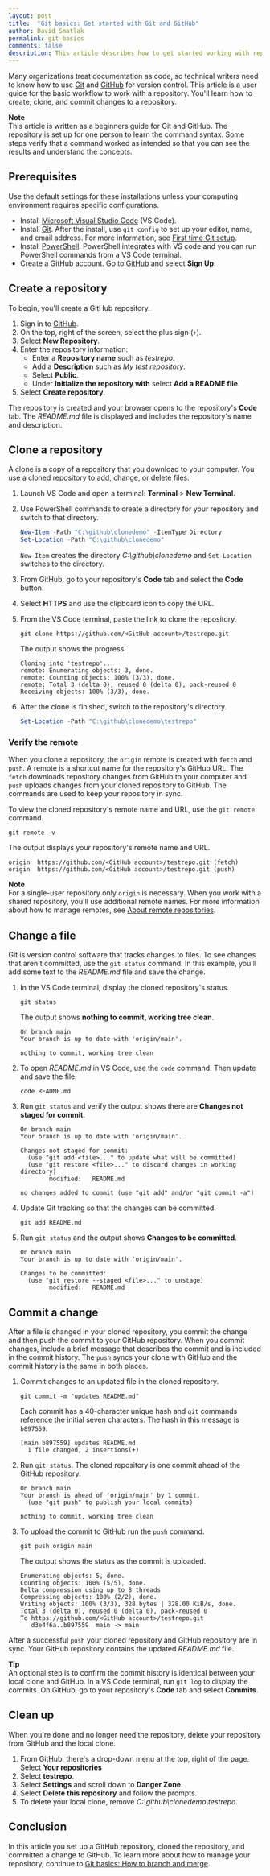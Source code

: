 ```yaml
---
layout: post
title:  "Git basics: Get started with Git and GitHub"
author: David Smatlak
permalink: git-basics
comments: false
description: This article describes how to get started working with repositories in Git and GitHub.
---
```


Many organizations treat documentation as code, so technical writers need to know how to use [Git](https://git-scm.com/docs)
and [GitHub](https://docs.github.com/github) for version control. This article is a user guide for
the basic workflow to work with a repository. You'll learn how to create, clone, and commit changes
to a repository.

<div class="note">
<b>Note</b> <br>
This article is written as a beginners guide for Git and GitHub. The repository is set up for one
person to learn the command syntax. Some steps verify that a command worked as intended so that you
can see the results and understand the concepts.
</div>

## Prerequisites

Use the default settings for these installations unless your computing environment requires specific
configurations.

- Install [Microsoft Visual Studio Code](https://code.visualstudio.com/docs/setup/windows) (VS
  Code).
- Install [Git](https://git-scm.com/downloads). After the install, use `git config` to set up your
  editor, name, and email address. For more information, see [First time Git setup](https://git-scm.com/book/en/v2/Getting-Started-First-Time-Git-Setup).
- Install [PowerShell](https://docs.microsoft.com/powershell/scripting/install/installing-powershell-core-on-windows).
  PowerShell integrates with VS code and you can run PowerShell commands from a VS Code terminal.
- Create a GitHub account. Go to [GitHub](https://github.com) and select **Sign Up**.

## Create a repository

To begin, you'll create a GitHub repository.

1. Sign in to [GitHub](https://github.com).
1. On the top, right of the screen, select the plus sign (`+`).
1. Select **New Repository**.
1. Enter the repository information:
    - Enter a **Repository name** such as _testrepo_.
    - Add a **Description** such as _My test repository_.
    - Select **Public**.
    - Under **Initialize the repository with** select **Add a README file**.
1. Select **Create repository**.

The repository is created and your browser opens to the repository's **Code** tab. The _README.md_
file is displayed and includes the repository's name and description.

## Clone a repository

A clone is a copy of a repository that you download to your computer. You use a cloned repository to
add, change, or delete files.

1. Launch VS Code and open a terminal: **Terminal** > **New Terminal**.
1. Use PowerShell commands to create a directory for your repository and switch to that directory.

    ```powershell
    New-Item -Path "C:\github\clonedemo" -ItemType Directory
    Set-Location -Path "C:\github\clonedemo"
    ```

    `New-Item` creates the directory _C:\github\clonedemo_ and `Set-Location` switches to the
    directory.

1. From GitHub, go to your repository's **Code** tab and select the **Code** button.
1. Select **HTTPS** and use the clipboard icon to copy the URL.
1. From the VS Code terminal, paste the link to clone the repository.

    ```plaintext
    git clone https://github.com/<GitHub account>/testrepo.git
    ```

    The output shows the progress.

    ```plaintext
    Cloning into 'testrepo'...
    remote: Enumerating objects: 3, done.
    remote: Counting objects: 100% (3/3), done.
    remote: Total 3 (delta 0), reused 0 (delta 0), pack-reused 0
    Receiving objects: 100% (3/3), done.
    ```

1. After the clone is finished, switch to the repository's directory.

    ```powershell
    Set-Location -Path "C:\github\clonedemo\testrepo"
    ```

### Verify the remote

When you clone a repository, the `origin` remote is created with `fetch` and `push`. A remote is a
shortcut name for the repository's GitHub URL. The `fetch` downloads repository changes from GitHub
to your computer and `push` uploads changes from your cloned repository to GitHub. The commands are
used to keep your repository in sync.

To view the cloned repository's remote name and URL, use the `git remote` command.

```plaintext
git remote -v
```

The output displays your repository's remote name and URL.

```plaintext
origin  https://github.com/<GitHub account>/testrepo.git (fetch)
origin  https://github.com/<GitHub account>/testrepo.git (push)
```

<div class="note">
<b>Note</b> <br>
For a single-user repository only <code>origin</code> is necessary. When you work with a shared
repository, you'll use additional remote names. For more information about how to manage remotes,
see <a
href="https://docs.github.com/github/getting-started-with-github/about-remote-repositories">About
remote repositories</a>.
</div>

## Change a file

Git is version control software that tracks changes to files. To see changes that aren't committed,
use the `git status` command. In this example, you'll add some text to the _README.md_ file and save
the change.

1. In the VS Code terminal, display the cloned repository's status.

    ```plaintext
    git status
    ```

    The output shows **nothing to commit, working tree clean**.

    ```plaintext
    On branch main
    Your branch is up to date with 'origin/main'.

    nothing to commit, working tree clean
    ```

1. To open _README.md_ in VS Code, use the `code` command. Then update and save the file.

    ```plaintext
    code README.md
    ```

1. Run `git status` and verify the output shows there are **Changes not staged for commit**.

    ```plaintext
    On branch main
    Your branch is up to date with 'origin/main'.

    Changes not staged for commit:
      (use "git add <file>..." to update what will be committed)
      (use "git restore <file>..." to discard changes in working directory)
            modified:   README.md

    no changes added to commit (use "git add" and/or "git commit -a")
    ```

1. Update Git tracking so that the changes can be committed.

    ```plaintext
    git add README.md
    ```

1. Run `git status` and the output shows **Changes to be committed**.

    ```plaintext
    On branch main
    Your branch is up to date with 'origin/main'.

    Changes to be committed:
      (use "git restore --staged <file>..." to unstage)
            modified:   README.md
    ```

## Commit a change

After a file is changed in your cloned repository, you commit the change and then push the commit to
your GitHub repository. When you commit changes, include a brief message that describes the commit
and is included in the commit history. The `push` syncs your clone with GitHub and the commit
history is the same in both places.

1. Commit changes to an updated file in the cloned repository.

    ```plaintext
    git commit -m "updates README.md"
    ```

    Each commit has a 40-character unique hash and `git` commands reference the initial seven
    characters. The hash in this message is `b897559`.

    ```plaintext
    [main b897559] updates README.md
      1 file changed, 2 insertions(+)
    ```

1. Run `git status`. The cloned repository is one commit ahead of the GitHub repository.

    ```plaintext
    On branch main
    Your branch is ahead of 'origin/main' by 1 commit.
      (use "git push" to publish your local commits)

    nothing to commit, working tree clean
    ```

1. To upload the commit to GitHub run the `push` command.

    ```plaintext
    git push origin main
    ```

    The output shows the status as the commit is uploaded.

    ```plaintext
    Enumerating objects: 5, done.
    Counting objects: 100% (5/5), done.
    Delta compression using up to 8 threads
    Compressing objects: 100% (2/2), done.
    Writing objects: 100% (3/3), 328 bytes | 328.00 KiB/s, done.
    Total 3 (delta 0), reused 0 (delta 0), pack-reused 0
    To https://github.com/<GitHub account>/testrepo.git
       d3e4f6a..b897559  main -> main
    ```

After a successful `push` your cloned repository and GitHub repository are in sync. Your GitHub
repository contains the updated _README.md_ file.

<div class="tip">
<b>Tip</b> <br>
An optional step is to confirm the commit history is identical between your local clone and GitHub.
In a VS Code terminal, run <code>git log</code> to display the commits. On GitHub, go to your
repository's <b>Code</b> tab and select <b>Commits</b>.
</div>

## Clean up

When you're done and no longer need the repository, delete your repository from GitHub and the local clone.

1. From GitHub, there's a drop-down menu at the top, right of the page. Select **Your repositories**
1. Select **testrepo**.
1. Select **Settings** and scroll down to **Danger Zone**.
1. Select **Delete this repository** and follow the prompts.
1. To delete your local clone, remove _C:\github\clonedemo\testrepo_.

## Conclusion

In this article you set up a GitHub repository, cloned the repository, and committed a change to
GitHub. To learn more about how to manage your repository, continue to [Git basics: How to branch and merge](git-basics-branch-merge).
